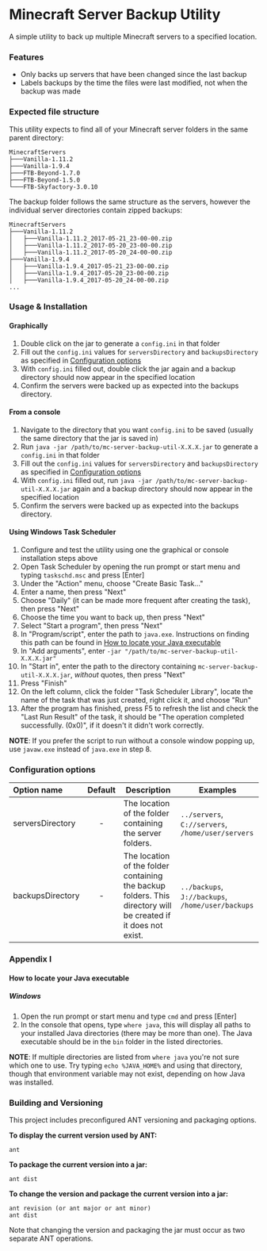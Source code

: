 # Minecraft Server Backup Utility
A simple utility to back up multiple Minecraft servers to a specified location.

### Features

- Only backs up servers that have been changed since the last backup
- Labels backups by the time the files were last modified, not when the backup was made

### Expected file structure

This utility expects to find all of your Minecraft server folders in the same parent directory:

```
MinecraftServers
├───Vanilla-1.11.2
├───Vanilla-1.9.4
├───FTB-Beyond-1.7.0
├───FTB-Beyond-1.5.0
└───FTB-Skyfactory-3.0.10
```

The backup folder follows the same structure as the servers, however the individual server directories contain zipped backups:

```
MinecraftServers
├───Vanilla-1.11.2
│   ├───Vanilla-1.11.2_2017-05-21_23-00-00.zip
│   ├───Vanilla-1.11.2_2017-05-20_23-00-00.zip
│   ├───Vanilla-1.11.2_2017-05-20_24-00-00.zip
├───Vanilla-1.9.4
│   ├───Vanilla-1.9.4_2017-05-21_23-00-00.zip
│   ├───Vanilla-1.9.4_2017-05-20_23-00-00.zip
│   ├───Vanilla-1.9.4_2017-05-20_24-00-00.zip
...
```

### Usage & Installation

#### Graphically

1. Double click on the jar to generate a `config.ini` in that folder
2. Fill out the `config.ini` values for `serversDirectory` and `backupsDirectory` as specified in [Configuration options](#configuration-options)
3. With `config.ini` filled out, double click the jar again and a backup directory should now appear in the specified location
4. Confirm the servers were backed up as expected into the backups directory.

#### From a console

1. Navigate to the directory that you want `config.ini` to be saved (usually the same directory that the jar is saved in)
2. Run `java -jar /path/to/mc-server-backup-util-X.X.X.jar` to generate a `config.ini` in that folder
3. Fill out the `config.ini` values for `serversDirectory` and `backupsDirectory` as specified in [Configuration options](#configuration-options)
4. With `config.ini` filled out, run `java -jar /path/to/mc-server-backup-util-X.X.X.jar` again and a backup directory should now appear in the specified location
5. Confirm the servers were backed up as expected into the backups directory.

#### Using Windows Task Scheduler

1. Configure and test the utility using one the graphical or console installation steps above
2. Open Task Scheduler by opening the run prompt or start menu and typing `taskschd.msc` and press [Enter]
3. Under the "Action" menu, choose "Create Basic Task..."
4. Enter a name, then press "Next"
5. Choose "Daily" (it can be made more frequent after creating the task), then press "Next"
6. Choose the time you want to back up, then press "Next"
7. Select "Start a program", then press "Next"
8. In "Program/script", enter the path to `java.exe`. Instructions on finding this path can be found in [How to locate your Java executable](#how-to-locate-your-java-executable)
9. In "Add arguments", enter `-jar "/path/to/mc-server-backup-util-X.X.X.jar"`
10. In "Start in", enter the path to the directory containing `mc-server-backup-util-X.X.X.jar`, *without* quotes, then press "Next"
11. Press "Finish"
12. On the left column, click the folder "Task Scheduler Library", locate the name of the task that was just created, right click it, and choose "Run"
13. After the program has finished, press F5 to refresh the list and check the "Last Run Result" of the task, it should be "The operation completed successfully. (0x0)", if it doesn't it didn't work correctly.

**NOTE**: If you prefer the script to run without a console window popping up, use `javaw.exe` instead of `java.exe` in step 8.

### Configuration options

| Option name      | Default   | Description                                                      | Examples |
|:-----------------|:---------:|------------------------------------------------------------------|----------|
| serversDirectory | -         | The location of the folder containing the server folders.        | `../servers`, `C://servers`, `/home/user/servers` |
| backupsDirectory | -         | The location of the folder containing the backup folders. This directory will be created if it does not exist. |  `../backups`, `J://backups`, `/home/user/backups` |

### Appendix I

#### How to locate your Java executable

##### Windows

1. Open the run prompt or start menu and type `cmd` and press [Enter]
2. In the console that opens, type `where java`, this will display all paths to your installed Java directories (there may be more than one). The Java executable should be in the `bin` folder in the listed directories.

**NOTE**: If multiple directories are listed from `where java` you're not sure which one to use. Try typing `echo %JAVA_HOME%` and using that directory, though that environment variable may not exist, depending on how Java was installed.

### Building and Versioning

This project includes preconfigured ANT versioning and packaging options.

**To display the current version used by ANT:**
```
ant
```

**To package the current version into a jar:**
```
ant dist
```

**To change the version and package the current version into a jar:**
```
ant revision (or ant major or ant minor)
ant dist
```
Note that changing the version and packaging the jar must occur as two separate ANT operations.
